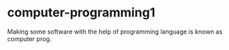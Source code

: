 # computer-programming1
Making some software with  the help of programming language is known as computer prog.
